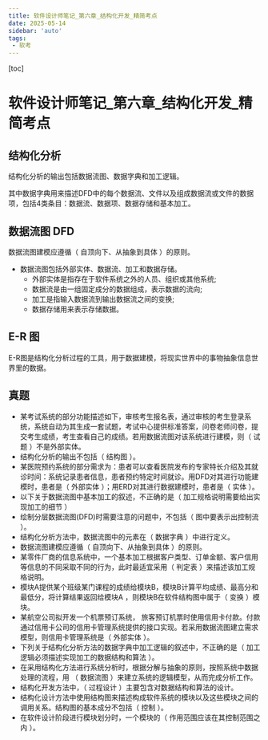 ```yaml
---
title: 软件设计师笔记_第六章_结构化开发_精简考点
date: 2025-05-14
sidebar: 'auto'
tags:
 - 软考
---
```


[toc]

# 软件设计师笔记_第六章_结构化开发_精简考点

## 结构化分析

结构化分析的输出包括数据流图、数据字典和加工逻辑。

其中数据字典用来描述DFD中的每个数据流、文件以及组成数据流或文件的数据项，包括4类条目：数据流、数据项、数据存储和基本加工。

## 数据流图 DFD

数据流图建模应遵循（ 自顶向下、从抽象到具体 ）的原则。

- 数据流图包括外部实体、数据流、加工和数据存储。
    - 外部实体是指存在于软件系统之外的人员、组织或其他系统;
    - 数据流是由一组固定成分的数据组成，表示数据的流向;
    - 加工是指输入数据流到输出数据流之间的变换;
    - 数据存储用来表示存储数据。

## E-R 图

E-R图是结构化分析过程的工具，用于数据建模，将现实世界中的事物抽象信息世界里的数据。


## 真题

- 某考试系统的部分功能描述如下，审核考生报名表，通过审核的考生登录系统，系统自动为其生成一套试题，考试中心提供标准答案，问卷老师问卷，提交考生成绩，考生查看自己的成绩。若用数据流图对该系统进行建模，则（ 试题 ）不是外部实体。
- 结构化分析的输出不包括（ 结构图 ）。
- 某医院预约系统的部分需求为：患者可以查看医院发布的专家特长介绍及其就诊时间：系统记录患者信息，患者预约特定时间就诊。用DFD对其进行功能建模时，患者是（  外部实体 ）；用ERD对其进行数据建模时，患者是（ 实体 ）。
- 以下关于数据流图中基本加工的叙述，不正确的是（ 加工规格说明需要给出实现加工的细节 ）
- 绘制分层数据流图(DFD)时需要注意的问题中，不包括（ 图中要表示出控制流 ）。
- 结构化分析方法中，数据流图中的元素在（  数据字典 ）中进行定义。
- 数据流图建模应遵循（ 自顶向下、从抽象到具体 ）的原则。
- 某零件厂商的信息系统中，一个基本加工根据客户类型、订单金额、客户信用等信息的不同采取不同的行为，此时最适宜采用（ 判定表 ）来描述该加工规格说明。
- 模块A提供某个班级某门课程的成绩给模块B，模块B计算平均成绩、最高分和最低分，将计算结果返回给模块A ，则模块B在软件结构图中属于（ 变换 ）模块。
- 某航空公司拟开发一个机票预订系统， 旅客预订机票时使用信用卡付款。付款通过信用卡公司的信用卡管理系统提供的接口实现。若采用数据流图建立需求模型，则信用卡管理系统是（ 外部实体 ）。
- 下列关于结构化分析方法的数据字典中加工逻辑的叙述中，不正确的是（ 加工逻辑必须描述实现加工的数据结构和算法 ）。
- 在采用结构化方法进行系统分析时，根据分解与抽象的原则，按照系统中数据处理的流程，用 （ 数据流图 ）来建立系统的逻辑模型，从而完成分析工作。
- 结构化开发方法中，（ 过程设计 ）主要包含对数据结构和算法的设计。
- 结构化设计方法中使用结构图来描述构成软件系统的模块以及这些模块之间的调用关系。结构图的基本成分不包括（ 控制 ）。
- 在软件设计阶段进行模块划分时，一个模块的（ 作用范围应该在其控制范围之内 ）。